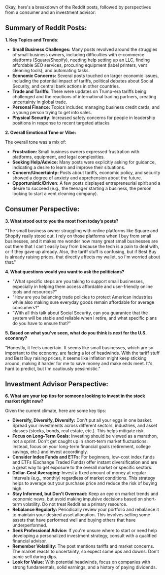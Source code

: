 Okay, here's a breakdown of the Reddit posts, followed by perspectives from a consumer and an investment advisor:

## Summary of Reddit Posts:

**1. Key Topics and Trends:**

*   **Small Business Challenges:** Many posts revolved around the struggles of small business owners, including difficulties with e-commerce platforms (Square/Shopify), needing help setting up an LLC, finding affordable SEO services, procuring equipment (label printers, vent cleaning tools), and automating tasks.
*   **Economic Concerns:** Several posts touched on larger economic issues, including the potential impact of tariffs, political debates about Social Security, and central bank actions in other countries.
*   **Trade and Tariffs:** There were updates on Trump-era tariffs being challenged and the reactions of international trading partners, creating uncertainty in global trade.
*   **Personal Finance:** Topics included managing business credit cards, and a young person trying to get into sales.
*   **Physical Security**: Increased safety concerns for people in leadership positions in response to recent targeted attacks

**2. Overall Emotional Tone or Vibe:**

The overall tone was a mix of:

*   **Frustration:** Small business owners expressed frustration with platforms, equipment, and legal complexities.
*   **Seeking Help/Advice:** Many posts were explicitly asking for guidance, indicating a desire to learn and improve their situations.
*   **Concern/Uncertainty:** Posts about tariffs, economic policy, and security showed a degree of anxiety and apprehension about the future.
*   **Opportunistic/Driven:** A few posts displayed entrepreneurial spirit and a desire to succeed (e.g., the teenager starting a business, the person looking to start a vent cleaning company).

## Consumer Perspective:

**3. What stood out to you the most from today’s posts?**

"The small business owner struggling with online platforms like Square and Shopify really stood out. I rely on those platforms when I buy from small businesses, and it makes me wonder how many great small businesses are out there that I can’t easily buy from because the tech is a pain to deal with, or if they gave up already. Also, the tariff stuff is confusing, but if Best Buy is already raising prices, that directly affects my wallet, so I'm worried about that."

**4. What questions would you want to ask the politicians?**

*   "What specific steps are you taking to support small businesses, especially in helping them access affordable and user-friendly online tools and resources?"
*   "How are you balancing trade policies to protect American industries while also making sure everyday goods remain affordable for average consumers?"
*   "With all this talk about Social Security, can you guarantee that the system will be stable and reliable when I retire, and what specific plans do you have to ensure that?"

**5. Based on what you’ve seen, what do you think is next for the U.S. economy?**

"Honestly, it feels uncertain. It seems like small businesses, which are so important to the economy, are facing a lot of headwinds. With the tariff stuff and Best Buy raising prices, it seems like inflation might keep sticking around, making it harder for me to save money and make ends meet. It's hard to predict, but I'm cautiously pessimistic."

## Investment Advisor Perspective:

**6. What are your top tips for someone looking to invest in the stock market right now?**

Given the current climate, here are some key tips:

*   **Diversify, Diversify, Diversify:** Don't put all your eggs in one basket. Spread your investments across different sectors, industries, and asset classes (stocks, bonds, real estate, etc.). This helps mitigate risk.
*   **Focus on Long-Term Goals:** Investing should be viewed as a marathon, not a sprint. Don't get caught up in short-term market fluctuations. Instead, focus on your long-term financial goals (retirement, college savings, etc.) and invest accordingly.
*   **Consider Index Funds and ETFs:** For beginners, low-cost index funds and ETFs (Exchange Traded Funds) offer instant diversification and are a great way to get exposure to the overall market or specific sectors.
*   **Dollar-Cost Averaging:** Invest a fixed amount of money at regular intervals (e.g., monthly) regardless of market conditions. This strategy helps to average out your purchase price and reduce the risk of buying high.
*   **Stay Informed, but Don't Overreact:** Keep an eye on market trends and economic news, but avoid making impulsive decisions based on short-term volatility. Do not treat Reddit as a primary resource.
*   **Rebalance Regularly:** Periodically review your portfolio and rebalance it to maintain your desired asset allocation. This involves selling some assets that have performed well and buying others that have underperformed.
*   **Seek Professional Advice:** If you're unsure where to start or need help developing a personalized investment strategy, consult with a qualified financial advisor.
*   **Remember Volatility:** The post mentions tariffs and market concerns. The market reacts to uncertainty, so expect some ups and downs. Don’t panic sell during dips.
*   **Look for Value:** With potential headwinds, focus on companies with strong fundamentals, solid earnings, and a history of paying dividends.

